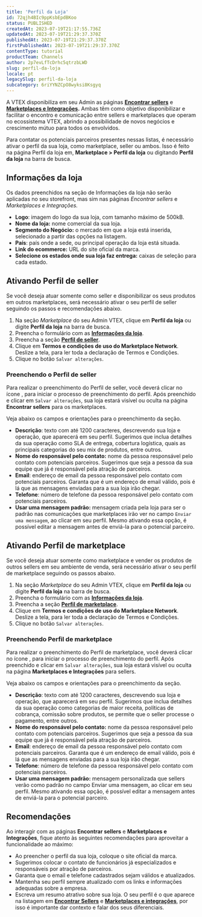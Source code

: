 ```yaml
---
title: 'Perfil da Loja'
id: 72qjh4BIc9ppKsbEpdBKoo
status: PUBLISHED
createdAt: 2023-07-19T21:17:55.736Z
updatedAt: 2023-07-19T21:29:37.370Z
publishedAt: 2023-07-19T21:29:37.370Z
firstPublishedAt: 2023-07-19T21:29:37.370Z
contentType: tutorial
productTeam: Channels
author: 2p7evLfTcDrhc5qtrzbLWD
slug: perfil-da-loja
locale: pt
legacySlug: perfil-da-loja
subcategory: 6riYYNZCpO8wyksi8Ksgyq
---
```


A VTEX disponibiliza em seu Admin as páginas **[Encontrar sellers](https://help.vtex.com/tutorial/encontrar-sellers--6kkZaxIgfDyvN5trgIuwBl)** e **[Marketplaces e Integrações](https://help.vtex.com/en/tutorial/marketplaces-and-integrations--5AcBO1t29nhq7rBHas9b6V).** Ambas têm como objetivo disponibilizar e facilitar o encontro e comunicação entre sellers e marketplaces que operam no ecossistema VTEX, abrindo a possibilidade de novos negócios e crescimento mútuo para todos os envolvidos.

Para contatar os potenciais parceiros presentes nessas listas, é necessário ativar o perfil da sua loja, como marketplace, seller ou ambos. Isso é feito na página Perfil da loja em, **Marketplace > Perfil da loja** ou digitando **Perfil da loja** na barra de busca.

## <a name="informacoes-da-loja"></a>Informações da loja

Os dados preenchidos na seção de Informações da loja não serão aplicadas no seu storefront, mas sim nas páginas *Encontrar sellers* e *Marketplaces e Integrações.*

- **Logo**: imagem do logo da sua loja, com tamanho máximo de 500kB.
- **Nome da loja:** nome comercial da sua loja.
- **Segmento do Negócio:** o mercado em que a loja está inserida, selecionado
a partir das opções na listagem.
- **País**: país onde a sede, ou principal operação da loja está situada.
- **Link do ecommerce:** URL do site oficial da marca.
- **Selecione os estados onde sua loja faz entrega:** caixas de seleção para cada estado.

## Ativando Perfil de seller

Se você deseja atuar somente como seller e disponibilizar os seus produtos em outros marketplaces, será necessário ativar o seu perfil de seller seguindo os passos e recomendações abaixo.

1. Na seção *Marketplace* do seu Admin VTEX, clique em **Perfil da loja** ou digite **Perfil da loja** na barra de busca.
2. Preencha o formulário com as **[Informações da loja](#informações-da-loja)**.
3. Preencha a seção **[Perfil de seller](#preenchendo-o-perfil-do-seller)**.
4. Clique em **Termos e condições de uso do Marketplace Network**. Deslize a tela, para ler toda a declaração de Termos e Condições.
5. Clique no botão `Salvar alterações`.

### <a name="preenchendo-o-perfil-do-seller"></a>Preenchendo o Perfil de seller

Para realizar o preenchimento do Perfil de seller, você deverá clicar no ícone <i class="fas fa-toggle-on"></i>, para iniciar o processo de preenchimento do perfil. Após preenchido e clicar em `Salvar alterações`, sua loja estará visível ou oculta na página **Encontrar sellers** para os marketplaces.

Veja abaixo os campos e orientações para o preenchimento da seção.

- **Descrição**: texto com até 1200 caracteres, descrevendo sua loja e operação, que aparecerá em seu perfil. Sugerimos que inclua detalhes da sua operação como SLA de entrega, cobertura logística, quais as principais categorias do seu mix de produtos, entre outros.
- **Nome do responsável pelo contato:** nome da pessoa responsável pelo contato com potenciais parceiros. Sugerimos que seja a pessoa da sua equipe que já é responsável pela atração de parceiros.
- **Email**: endereço de email da pessoa responsável pelo contato com potenciais parceiros. Garanta que é um endereço de email válido, pois é lá que as mensagens enviadas para a sua loja irão chegar.
- **Telefone**: número de telefone da pessoa responsável pelo contato com potenciais parceiros.
- **Usar uma mensagem padrão:** mensagem criada pela loja para ser o padrão nas comunicações que marketplaces irão ver no campo `Enviar uma mensagem`, ao clicar em seu perfil. Mesmo ativando essa opção, é possível editar a mensagem antes de enviá-la para o potencial parceiro.

## Ativando Perfil de marketplace

Se você deseja atuar somente como marketplace e vender os produtos de outros sellers em seu ambiente de venda, será necessário ativar o seu perfil de marketplace seguindo os passos abaixo.

1. Na seção *Marketplace* do seu Admin VTEX, clique em **Perfil da loja** ou digite **Perfil da loja** na barra de busca.
2. Preencha o formulário com as **[Informações da loja](#informacoes-da-loja)**.
3. Preencha a seção **[Perfil de marketplace](#preenchendo-perfil-de-marketplace)**.
4. Clique em **Termos e condições de uso do Marketplace Network**. Deslize a tela, para ler toda a declaração de Termos e Condições.
5. Clique no botão `Salvar alterações`.

### <a name="preenchendo-perfil-de-marketplace"></a>Preenchendo Perfil de marketplace

Para realizar o preenchimento do Perfil de marketplace, você deverá clicar no ícone <i class="fas fa-toggle-on"></i>, para iniciar o processo de preenchimento do perfil. Após preenchido e clicar em `Salvar alterações`, sua loja estará visível ou oculta na página **Marketplaces e Integrações** para sellers.

Veja abaixo os campos e orientações para o preenchimento da seção.

- **Descrição**: texto com até 1200 caracteres, descrevendo sua loja e operação, que aparecerá em seu perfil. Sugerimos que inclua detalhes da sua operação como categorias de maior receita, políticas de cobrança, comissão sobre produtos, se permite que o seller processe o pagamento, entre outros.
- **Nome do responsável pelo contato:** nome da pessoa responsável pelo contato com potenciais parceiros. Sugerimos que seja a pessoa da sua equipe que já é responsável pela atração de parceiros.
- **Email**: endereço de email da pessoa responsável pelo contato com potenciais parceiros. Garanta que é um endereço de email válido, pois é lá que as mensagens enviadas para a sua loja irão chegar.
- **Telefone**: número de telefone da pessoa responsável pelo contato com potenciais parceiros.
- **Usar uma mensagem padrão:** mensagem personalizada que sellers verão como padrão no campo Enviar uma mensagem, ao clicar em seu perfil. Mesmo ativando essa opção, é possível editar a mensagem antes de enviá-la para o potencial parceiro.

## Recomendações

Ao interagir com as páginas **Encontrar sellers** e **Marketplaces e Integrações**, fique atento às seguintes recomendações para aproveitar a funcionalidade ao máximo:

- Ao preencher o perfil da sua loja, coloque o site oficial da marca.
- Sugerimos colocar o contato de funcionários já especializados e responsáveis por atração de parceiros.
- Garanta que o email e telefone cadastrados sejam válidos e atualizados.
- Mantenha seu perfil sempre atualizado com os links e informações adequadas sobre a empresa.
- Escreva um resumo atrativo sobre sua loja. O seu perfil é o que aparece na listagem em **[Encontrar Sellers](https://help.vtex.com/tutorial/encontrar-sellers--6kkZaxIgfDyvN5trgIuwBl)** e **[Marketplaces e integrações](https://help.vtex.com/en/tutorial/marketplaces-and-integrations--5AcBO1t29nhq7rBHas9b6V)**, por isso é importante dar contexto e falar dos seus diferenciais.
